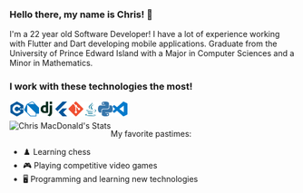 <link rel="stylesheet" type="text/css" href="css/readme.css" />

### Hello there, my name is Chris! 👋
I'm a 22 year old Software Developer! I have a lot of experience working with Flutter and Dart developing mobile applications. Graduate from the University of Prince Edward Island with a Major in Computer Sciences and a Minor in Mathematics.

### I work with these technologies the most!

[<img align="left" alt="C++" width="26px" src="icons/cplusplus.svg" />][cpp]
[<img align="left" alt="Dart" width="26px" src="icons/dart.svg" />][dart]
[<img align="left" alt="Django" width="26px" src="icons/django.svg" />][django]
[<img align="left" alt="Flutter" width="26px" src="icons/flutter.svg" />][flutter]
[<img align="left" alt="Git" width="26px" src="icons/git.svg" />][git]
[<img align="left" alt="Java" width="26px" src="icons/java.svg" />][java]
[<img align="left" alt="Python" width="26px" src="icons/python.svg" />][python]
[<img align="left" alt="Visual Studio Code" width="26px" src="icons/visualstudiocode.svg" />][vscode]
<br><br>
<img align="left" alt="Chris MacDonald's Stats" src="https://github-readme-stats-swart-nine.vercel.app/api?username=chrismacdonaldw&show_icons=true&count_private=trueshow_icons=true&hide_border=true&hide=issues,contribs&theme=tokyonight"/>

My favorite pastimes:
- :chess_pawn: Learning chess
- :video_game: Playing competitive video games
- :desktop_computer: Programming and learning new technologies

[cpp]: https://www.cplusplus.com/
[dart]: https://dart.dev/guides
[django]: https://docs.djangoproject.com/en/3.1/
[flutter]: https://flutter.dev/docs
[git]: https://git-scm.com/doc
[java]: https://docs.oracle.com/en/java/
[python]: https://docs.python.org/3/
[vscode]: https://code.visualstudio.com/
